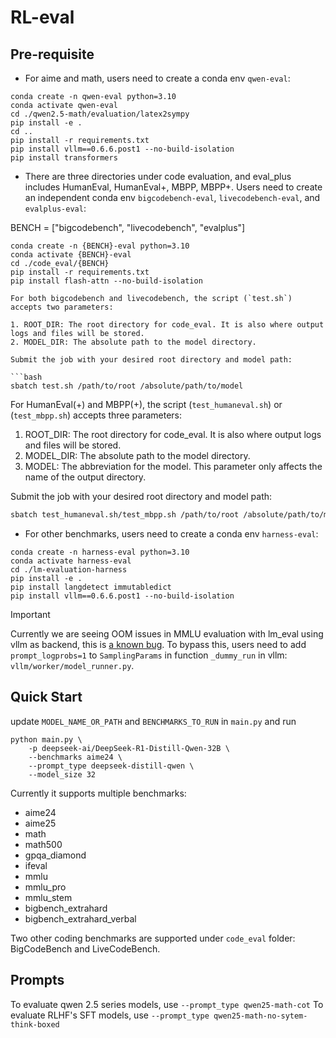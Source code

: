 # RL-eval

## Pre-requisite
- For aime and math, users need to create a conda env `qwen-eval`:
```
conda create -n qwen-eval python=3.10
conda activate qwen-eval
cd ./qwen2.5-math/evaluation/latex2sympy
pip install -e .
cd ..
pip install -r requirements.txt 
pip install vllm==0.6.6.post1 --no-build-isolation
pip install transformers
```

- There are three directories under code evaluation, and eval_plus includes HumanEval, HumanEval+, MBPP, MBPP+. Users need to create an independent conda env `bigcodebench-eval`, `livecodebench-eval`, and `evalplus-eval`:

BENCH = ["bigcodebench", "livecodebench", "evalplus"]

```
conda create -n {BENCH}-eval python=3.10
conda activate {BENCH}-eval
cd ./code_eval/{BENCH}
pip install -r requirements.txt 
pip install flash-attn --no-build-isolation

For both bigcodebench and livecodebench, the script (`test.sh`) accepts two parameters:

1. ROOT_DIR: The root directory for code_eval. It is also where output logs and files will be stored.
2. MODEL_DIR: The absolute path to the model directory.

Submit the job with your desired root directory and model path:

```bash
sbatch test.sh /path/to/root /absolute/path/to/model
```

For HumanEval(+) and MBPP(+), the script (`test_humaneval.sh`) or (`test_mbpp.sh`) accepts three parameters:

1. ROOT_DIR: The root directory for code_eval. It is also where output logs and files will be stored.
2. MODEL_DIR: The absolute path to the model directory.
3. MODEL: The abbreviation for the model. This parameter only affects the name of the output directory.

Submit the job with your desired root directory and model path:

```bash
sbatch test_humaneval.sh/test_mbpp.sh /path/to/root /absolute/path/to/model /abbreviation/for/model
```

- For other benchmarks, users need to create a conda env `harness-eval`:
```
conda create -n harness-eval python=3.10
conda activate harness-eval
cd ./lm-evaluation-harness
pip install -e .
pip install langdetect immutabledict
pip install vllm==0.6.6.post1 --no-build-isolation
```

> [!IMPORTANT]  
> Currently we are seeing OOM issues in MMLU evaluation with lm_eval using vllm as backend, this is [a known bug](https://github.com/EleutherAI/lm-evaluation-harness/issues/2490). To bypass this, users need to add `prompt_logprobs=1` to `SamplingParams` in function `_dummy_run` in vllm: `vllm/worker/model_runner.py`.

## Quick Start
update `MODEL_NAME_OR_PATH` and `BENCHMARKS_TO_RUN` in `main.py` and run
```
python main.py \
    -p deepseek-ai/DeepSeek-R1-Distill-Qwen-32B \
    --benchmarks aime24 \
    --prompt_type deepseek-distill-qwen \
    --model_size 32
```

Currently it supports multiple benchmarks: 
- aime24
- aime25
- math
- math500
- gpqa_diamond
- ifeval
- mmlu
- mmlu_pro
- mmlu_stem
- bigbench_extrahard
- bigbench_extrahard_verbal

Two other coding benchmarks are supported under `code_eval` folder: BigCodeBench and LiveCodeBench.

## Prompts
To evaluate qwen 2.5 series models, use `--prompt_type qwen25-math-cot`
To evaluate RLHF's SFT models, use `--prompt_type qwen25-math-no-sytem-think-boxed`
